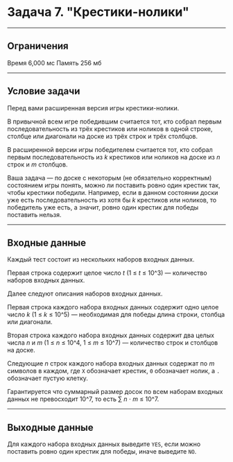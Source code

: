 # Задача 7. "Крестики-нолики"

---

## Ограничения
Время 6,000 мс
Память 256 мб

---

## Условие задачи

Перед вами расширенная версия игры крестики-нолики.

В привычной всем игре победившим считается тот, кто собрал первым последовательность из трёх крестиков или ноликов в одной строке, столбце или диагонали на доске из трёх строк и трёх столбцов.

В расширенной версии игры победителем считается тот, кто собрал первым последовательность из *k* крестиков или ноликов на доске из *n* строк и  *m* столбцов.

Ваша задача — по доске с некоторым (не обязательно корректным) состоянием игры понять, можно ли поставить ровно один крестик так, чтобы крестики победили. Например, если в данном состоянии доски уже есть последовательность из хотя бы *k*
 крестиков или ноликов, то победитель уже есть, а значит, ровно один крестик для победы поставить нельзя.
 
 ---
 
 ## Входные данные
 Каждый тест состоит из нескольких наборов входных данных.

Первая строка содержит целое число *t* (1 ≤ *t* ≤ 10^3) — количество наборов входных данных.

Далее следуют описания наборов входных данных.

Первая строка каждого набора входных данных содержит одно целое число *k* (1 ≤ *k* ≤ 10^5) — необходимая для победы длина строки, столбца или диагонали.

Вторая строка каждого набора входных данных содержит два целых числа *n* и *m* (1 ≤ *n* ≤ 10^4, 1 ≤ *m* ≤ 10^7) — количество строк и столбцов на доске.

Следующие *n* строк каждого набора входных данных содержат по *m* символов в каждом, где `X` обозначает крестик, `0` обозначает нолик, а `.` обозначает пустую клетку.

Гарантируется что суммарный размер досок по всем наборам входных данных не превосходит 10^7, то есть ∑ *n* ⋅ *m* ≤ 10^7.

---
 
 ## Выходные данные
Для каждого набора входных данных выведите `YES`, если можно поставить ровно один крестик для победы, иначе выведите `NO`.